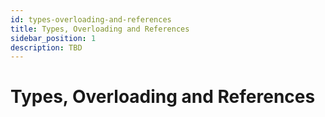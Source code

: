 ```yaml
---
id: types-overloading-and-references
title: Types, Overloading and References
sidebar_position: 1
description: TBD
---
```


# Types, Overloading and References
